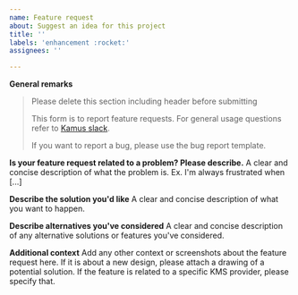 ```yaml
---
name: Feature request
about: Suggest an idea for this project
title: ''
labels: 'enhancement :rocket:'
assignees: ''

---
```


**General remarks**

> Please delete this section including header before submitting
>
> This form is to report feature requests. For general usage questions refer to 
>       [Kamus slack].
>
> If you want to report a bug, please use the bug report template.

**Is your feature request related to a problem? Please describe.**
A clear and concise description of what the problem is. Ex. I'm always frustrated when [...]

**Describe the solution you'd like**
A clear and concise description of what you want to happen.

**Describe alternatives you've considered**
A clear and concise description of any alternative solutions or features you've considered.

**Additional context**
Add any other context or screenshots about the feature request here. If it is about a new design, please attach a drawing of a potential solution.
If the feature is related to a specific KMS provider, please specify that.

[Kamus slack]: (https://join.slack.com/t/k8s-kamus/shared_invite/enQtODA2MjI3MjAzMjA1LThlODkxNTg3ZGVmMjVkOTBhY2RmMmRjOWFiOGU2NzQ1ODU4ODNiMDJiZTE5ZTY4YmRiOTM3MjI0MDc0OGFkN2E)